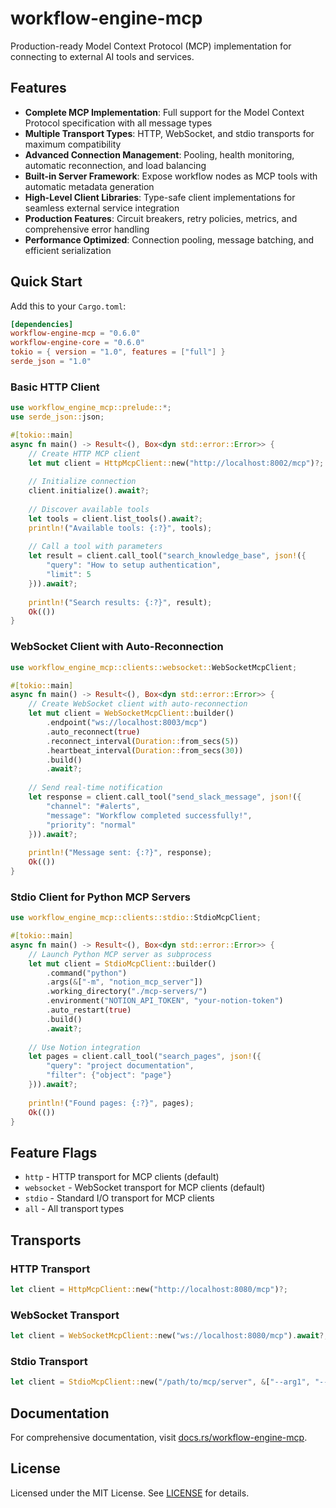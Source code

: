# workflow-engine-mcp

Production-ready Model Context Protocol (MCP) implementation for connecting to external AI tools and services.

## Features

- **Complete MCP Implementation**: Full support for the Model Context Protocol specification with all message types
- **Multiple Transport Types**: HTTP, WebSocket, and stdio transports for maximum compatibility
- **Advanced Connection Management**: Pooling, health monitoring, automatic reconnection, and load balancing
- **Built-in Server Framework**: Expose workflow nodes as MCP tools with automatic metadata generation
- **High-Level Client Libraries**: Type-safe client implementations for seamless external service integration
- **Production Features**: Circuit breakers, retry policies, metrics, and comprehensive error handling
- **Performance Optimized**: Connection pooling, message batching, and efficient serialization

## Quick Start

Add this to your `Cargo.toml`:

```toml
[dependencies]
workflow-engine-mcp = "0.6.0"
workflow-engine-core = "0.6.0"
tokio = { version = "1.0", features = ["full"] }
serde_json = "1.0"
```

### Basic HTTP Client

```rust
use workflow_engine_mcp::prelude::*;
use serde_json::json;

#[tokio::main]
async fn main() -> Result<(), Box<dyn std::error::Error>> {
    // Create HTTP MCP client
    let mut client = HttpMcpClient::new("http://localhost:8002/mcp")?;
    
    // Initialize connection
    client.initialize().await?;
    
    // Discover available tools
    let tools = client.list_tools().await?;
    println!("Available tools: {:?}", tools);
    
    // Call a tool with parameters
    let result = client.call_tool("search_knowledge_base", json!({
        "query": "How to setup authentication",
        "limit": 5
    })).await?;
    
    println!("Search results: {:?}", result);
    Ok(())
}
```

### WebSocket Client with Auto-Reconnection

```rust
use workflow_engine_mcp::clients::websocket::WebSocketMcpClient;

#[tokio::main]
async fn main() -> Result<(), Box<dyn std::error::Error>> {
    // Create WebSocket client with auto-reconnection
    let mut client = WebSocketMcpClient::builder()
        .endpoint("ws://localhost:8003/mcp")
        .auto_reconnect(true)
        .reconnect_interval(Duration::from_secs(5))
        .heartbeat_interval(Duration::from_secs(30))
        .build()
        .await?;
    
    // Send real-time notification
    let response = client.call_tool("send_slack_message", json!({
        "channel": "#alerts",
        "message": "Workflow completed successfully!",
        "priority": "normal"
    })).await?;
    
    println!("Message sent: {:?}", response);
    Ok(())
}
```

### Stdio Client for Python MCP Servers

```rust
use workflow_engine_mcp::clients::stdio::StdioMcpClient;

#[tokio::main]
async fn main() -> Result<(), Box<dyn std::error::Error>> {
    // Launch Python MCP server as subprocess
    let mut client = StdioMcpClient::builder()
        .command("python")
        .args(&["-m", "notion_mcp_server"])
        .working_directory("./mcp-servers/")
        .environment("NOTION_API_TOKEN", "your-notion-token")
        .auto_restart(true)
        .build()
        .await?;
    
    // Use Notion integration
    let pages = client.call_tool("search_pages", json!({
        "query": "project documentation",
        "filter": {"object": "page"}
    })).await?;
    
    println!("Found pages: {:?}", pages);
    Ok(())
}
```

## Feature Flags

- `http` - HTTP transport for MCP clients (default)
- `websocket` - WebSocket transport for MCP clients (default)
- `stdio` - Standard I/O transport for MCP clients
- `all` - All transport types

## Transports

### HTTP Transport
```rust
let client = HttpMcpClient::new("http://localhost:8080/mcp")?;
```

### WebSocket Transport
```rust
let client = WebSocketMcpClient::new("ws://localhost:8080/mcp").await?;
```

### Stdio Transport
```rust
let client = StdioMcpClient::new("/path/to/mcp/server", &["--arg1", "--arg2"]).await?;
```

## Documentation

For comprehensive documentation, visit [docs.rs/workflow-engine-mcp](https://docs.rs/workflow-engine-mcp).

## License

Licensed under the MIT License. See [LICENSE](../../LICENSE) for details.